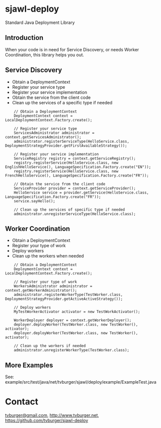 # sjawl-deploy
Standard Java Deployment Library

## Introduction

When your code is in need for Service Discovery, or needs Worker Coordination, this library helps you out.

## Service Discovery

- Obtain a DeploymentContext
- Register your service type
- Register your service implementation
- Obtain the service from the client code
- Clean up the services of a specific type if needed

```
    // Obtain a DeploymentContext
    DeploymentContext context = LocalDeploymentContext.Factory.create();
        
    // Register your service type
    ServicesAdministrator administrator = context.getServicesAdministrator();
    administrator.registerServiceType(HelloService.class, DeploymentStrategyProvider.getFirstAvailableStrategy());
    
    // Register your service implementation    
    ServiceRegistry registry = context.getServiceRegistry();
    registry.registerService(HelloService.class, new EnglishHelloService(), LanguageSpecification.Factory.create("EN"));
    registry.registerService(HelloService.class, new FrenchHelloService(), LanguageSpecification.Factory.create("FR"));
    
    // Obtain the service from the client code
    ServiceProvider provider = context.getServiceProvider();
    HelloService service = provider.getService(HelloService.class, LanguageSpecification.Factory.create("FR"));
    service.sayHello();
    
    // Clean up the services of specific type if needed    
    administrator.unregisterServiceType(HelloService.class);

```

## Worker Coordination

- Obtain a DeploymentContext
- Register your type of work
- Deploy workers
- Clean up the workers when needed

```
    // Obtain a DeploymentContext
    DeploymentContext context = LocalDeploymentContext.Factory.create();
    
    // Register your type of work
    WorkersAdministrator administrator = context.getWorkerAdministrator();
    administrator.registerWorkerType(TestWorker.class, DeploymentStrategyProvider.getActiveActiveStrategy());
    
    // Deploy workers
    MyTestWorkerActivator activator = new TestWorkActivator();
    
    WorkerDeployer deployer = context.getWorkerDeployer();
    deployer.deployWorker(TestWorker.class, new TestWorker(), activator);
    deployer.deployWorker(TestWorker.class, new TestWorker(), activator);
    
    // Clean up the workers if needed
    administrator.unregisterWorkerType(TestWorker.class);
```

## More Examples
See: example/src/test/java/net/tvburger/sjawl/deploy/example/ExampleTest.java


# Contact
tvburger@gmail.com, http://www.tvburger.net, https://github.com/tvburger/sjawl-deploy   